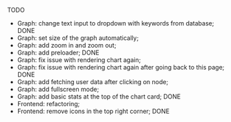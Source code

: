 TODO

- Graph: change text input to dropdown with keywords from database; DONE
- Graph: set size of the graph automatically;
- Graph: add zoom in and zoom out;
- Graph: add preloader; DONE
- Graph: fix issue with rendering chart again;
- Graph: fix issue with rendering chart again after going back to this page; DONE
- Graph: add fetching user data after clicking on node;
- Graph: add fullscreen mode;
- Graph: add basic stats at the top of the chart card; DONE
- Frontend: refactoring;
- Frontend: remove icons in the top right corner; DONE